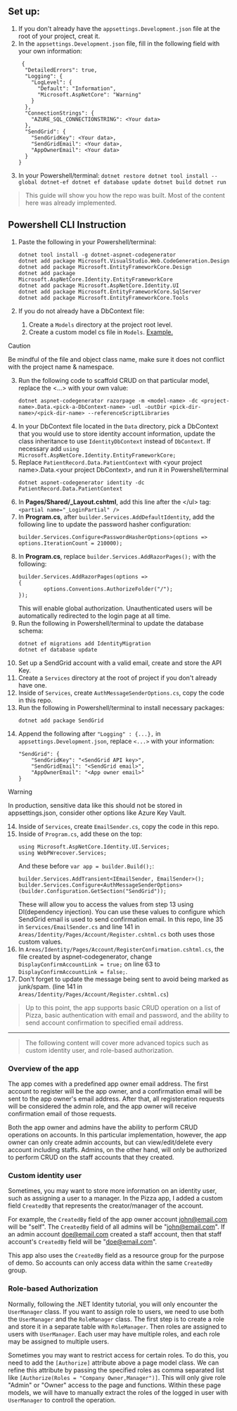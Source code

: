 ## Set up:
1. If you don't already have the `appsettings.Development.json` file at the root of your project, creat it.
2. In the `appsettings.Development.json` file, fill in the following field with your own information:
	```
	 {
	  "DetailedErrors": true,
	  "Logging": {
	    "LogLevel": {
	      "Default": "Information",
	      "Microsoft.AspNetCore": "Warning"
	    }
	  },
	  "ConnectionStrings": {
	    "AZURE_SQL_CONNECTIONSTRING": <Your data>
	  },
	  "SendGrid": {
	    "SendGridKey": <Your data>,
	    "SendGridEmail": <Your data>,
	    "AppOwnerEmail": <Your data>
	  }
	}
 	```
 3. In your Powershell/terminal:
    	```
	dotnet restore
	dotnet tool install --global dotnet-ef
	dotnet ef database update
	dotnet build
	dotnet run
    	```

> This guide will show you how the repo was built. Most of the content here was already implemented.
## Powershell CLI Instruction
1. Paste the following in your Powershell/terminal:

	```
	dotnet tool install -g dotnet-aspnet-codegenerator
	dotnet add package Microsoft.VisualStudio.Web.CodeGeneration.Design
	dotnet add package Microsoft.EntityFrameworkCore.Design
	dotnet add package Microsoft.AspNetCore.Identity.EntityFrameworkCore
	dotnet add package Microsoft.AspNetCore.Identity.UI
	dotnet add package Microsoft.EntityFrameworkCore.SqlServer
	dotnet add package Microsoft.EntityFrameworkCore.Tools
	```
2. If you do not already have a DbContext file:
   1. Create a `Models` directory at the project root level. 
   2. Create a custom model cs file in `Models`. [Example.](https://learn.microsoft.com/en-us/aspnet/core/tutorials/razor-pages/model?view=aspnetcore-8.0&tabs=visual-studio)
   
> [!CAUTION]
> Be mindful of the file and object class name, make sure it does not conflict with the project name & namespace.
	 
   3. Run the following code to scaffold CRUD on that particular model, replace the \<...> with your own value:
		```
		dotnet aspnet-codegenerator razorpage -m <model-name> -dc <project-name>.Data.<pick-a-DbContext-name> -udl -outDir <pick-dir-name>/<pick-dir-name> --referenceScriptLibraries
		```
3. In your DbContext file located in the `Data` directory, pick a DbContext that you would use to store identity account information, update the class inheritance to use `IdentityDbContext` instead of `DbContext`. If necessary add `using Microsoft.AspNetCore.Identity.EntityFrameworkCore;`
4. Replace `PatientRecord.Data.PatientContext` with \<your project name\>.Data.\<your project DbContext\>, and run it in Powershell/terminal
	```
	dotnet aspnet-codegenerator identity -dc PatientRecord.Data.PatientContext
	```
5. In **Pages/Shared/_Layout.cshtml**, add this line after the \</ul> tag: `<partial name="_LoginPartial" />`
6. In **Program.cs**, after `builder.Services.AddDefaultIdentity`, add the following line to update the password hasher configuration:
	```
	builder.Services.Configure<PasswordHasherOptions>(options => options.IterationCount = 210000);
	```
7. In **Program.cs**, replace `builder.Services.AddRazorPages();` with the following: 
	```
	builder.Services.AddRazorPages(options =>
	{
			options.Conventions.AuthorizeFolder("/");
	});
	```
	This will enable global authorization. Unauthenticated users will be automatically redirected to the login page at all time.
8. Run the following in Powershell/terminal to update the database schema:
	```
	dotnet ef migrations add IdentityMigration
	dotnet ef database update
	```
9. Set up a SendGrid account with a valid email, create and store the API Key.
10. Create a `Services` directory at the root of project if you don't already have one.
11. Inside of `Services`, create `AuthMessageSenderOptions.cs`, copy the code in this repo.
12. Run the following in Powershell/terminal to install necessary packages:
	```
	dotnet add package SendGrid
	```
13. Append the following after `"Logging" : {...},` in `appsettings.Development.json`, replace `<...>` with your information:
	```
	"SendGrid": {
	    "SendGridKey": "<SendGrid API key>",
	    "SendGridEmail": "<SendGrid email>",
	    "AppOwnerEmail": "<App owner email>"
  	}
	```
>[!WARNING]
>In production, sensitive data like this should not be stored in appsettings.json, consider other options like Azure Key Vault.
14. Inside of `Services`, create `EmailSender.cs`, copy the code in this repo.
15. Inside of `Program.cs`, add these on the top: 
	```
	using Microsoft.AspNetCore.Identity.UI.Services;
	using WebPWrecover.Services;
	```
	And these before `var app = builder.Build();`:
	```
	builder.Services.AddTransient<IEmailSender, EmailSender>();
	builder.Services.Configure<AuthMessageSenderOptions>(builder.Configuration.GetSection("SendGrid"));
	```
	These will allow you to access the values from step 13 using DI(dependency injection). You can use these values to configure which SendGrid email is used to send confirmation email.
	In this repo, line 35 in `Services/EmailSender.cs` and line 141 in `Areas/Identity/Pages/Account/Register.cshtml.cs` both uses those custom values.
16. In `Areas/Identity/Pages/Account/RegisterConfirmation.cshtml.cs`, the file created by aspnet-codegenerator, change `DisplayConfirmAccountLink = true;` on line 63 to `DisplayConfirmAccountLink = false;`.
17. Don't forget to update the message being sent to avoid being marked as junk/spam. (line 141 in `Areas/Identity/Pages/Account/Register.cshtml.cs`)

> Up to this point, the app supports basic CRUD operation on a list of Pizza, basic authentication with email and password, and the ability to send account confirmation to specified email address.
---
> The following content will cover more advanced topics such as custom identity user, and role-based authorization.

### Overview of the app
The app comes with a predefined app owner email address. The first account to register will be the app owner, and a confirmation email will be sent to the app owner's email address. After that, all registeration requests will be considered the admin role, and the app owner will receive confirmation email of those requests.

Both the app owner and admins have the ability to perform CRUD operations on accounts. In this particular implementation, however, the app owner can only create admin accounts, but can view/edit/delete every account including staffs. Admins, on the other hand, will only be authorized to perform CRUD on the staff accounts that they created.

### Custom identity user
Sometimes, you may want to store more information on an identity user, such as assigning a user to a manager. In the Pizza app, I added a custom field `CreatedBy` that represents the creator/manager of the account. 

For example, the `CreatedBy` field of the app owner account john@email.com will be "self". The `CreatedBy` field of all admins will be "john@email.com". If an admin account doe@email.com created a staff account, then that staff account's `CreatedBy` field will be "doe@email.com". 

This app also uses the `CreatedBy` field as a resource group for the purpose of demo. So accounts can only access data within the same `CreatedBy` group. 

### Role-based Authorization
Normally, following the .NET Identity tutorial, you will only encounter the `UserManager` class. If you want to assign role to users, we need to use both the `UserManager` and the `RoleManager` class. The first step is to create a role and store it in a separate table with `RoleManager`. Then roles are assigned to users with `UserManager`. Each user may have multiple roles, and each role may be assigned to multiple users. 

Sometimes you may want to restrict access for certain roles. To do this, you need to add the `[Authorize]` attribute above a page model class. We can refine this attribute by passing the specified roles as comma separated list like `[Authorize(Roles = "Company Owner,Manager")]`. This will only give role "Admin" or "Owner" access to the page and functions. Within these page models, we will have to manually extract the roles of the logged in user with `UserManager` to controll the operation. 
